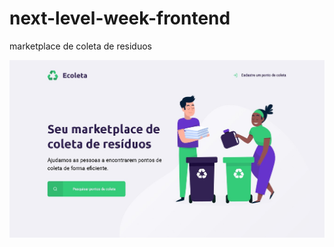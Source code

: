 # next-level-week-frontend
marketplace de coleta de residuos

![Alt text](nlw1.jpg?raw=true "Optional Title")
